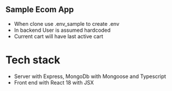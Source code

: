 ## Sample Ecom App
 
* When clone use .env_sample to create .env
* In backend User is assumed hardcoded
* Current cart will have last active cart


# Tech stack 
* Server with Express, MongoDb with Mongoose and Typescript
* Front end with React 18 with JSX